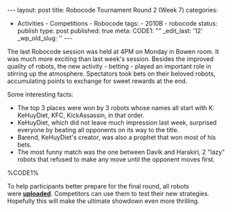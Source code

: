 --- layout: post title: Robocode Tournament Round 2 (Week 7) categories:
- Activities - Competitions - Robocode tags: - 2010B - robocode status:
publish type: post published: true meta: CODE1: "" \_edit\_last: '12'
\_wp\_old\_slug: '' ---

The last Robocode session was held at 4PM on Monday in Bowen room. It
was much more exciting than last week's session. Besides the improved
quality of robots, the new activity - betting - played an important role
in stirring up the atmosphere. Spectators took bets on their beloved
robots, accumulating points to exchange for sweet rewards at the end.

Some interesting facts:

-   The top 3 places were won by 3 robots whose names all start with K:
    KeHuyDiet, KFC, KickAssassin, in that order.
-   KeHuyDiet, which did not leave much impression last week, surprised
    everyone by beating all opponents on its way to the title.
-   Barend, KeHuyDiet's creator, was also a prophet that won most of his
    bets.
-   The most funny match was the one between Davik and Harakiri, 2
    "lazy" robots that refused to make any move until the opponent moves
    first.

%CODE1%

To help participants better prepare for the final round, all robots
were **[uploaded](http://dl.dropbox.com/u/7111262/2010B-02.zip)**.
Competitors can use them to test their new strategies. Hopefully this
will make the ultimate showdown even more thrilling.



